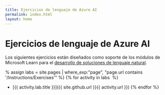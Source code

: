 ```yaml
---
title: Ejercicios de lenguaje de Azure AI
permalink: index.html
layout: home
---
```


# Ejercicios de lenguaje de Azure AI

Los siguientes ejercicios están diseñados como soporte de los módulos de Microsoft Learn para el [desarrollo de soluciones de lenguaje natural](https://learn.microsoft.com/training/paths/develop-language-solutions-azure-ai/).


% assign labs = site.pages | where_exp:"page", "page.url contains '/Instructions/Exercises'" %} {% for activity in labs  %}
- [{{ activity.lab.title }}]({{ site.github.url }}{{ activity.url }}) {% endfor %}
